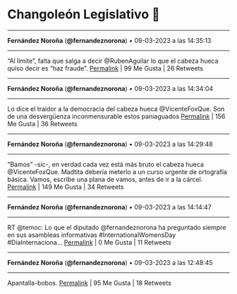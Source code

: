 # Changoleón Legislativo 🙈
*****
**Fernández Noroña** (**@fernandeznorona**) • 09-03-2023 a las 14:35:13
*****
“Al límite”, falta que salga a decir @RubenAguilar lo que el cabeza hueca quiso decir es “haz fraude”.
[Permalink](https://twitter.com/fernandeznorona/status/1633959652152033281) | 99 Me Gusta | 26 Retweets
*****
**Fernández Noroña** (**@fernandeznorona**) • 09-03-2023 a las 14:34:04
*****
Lo dice el traidor a la democracia del cabeza hueca @VicenteFoxQue. Son de una desvergüenza inconmensurable estos paniaguados
[Permalink](https://twitter.com/fernandeznorona/status/1633959363235794945) | 156 Me Gusta | 36 Retweets
*****
**Fernández Noroña** (**@fernandeznorona**) • 09-03-2023 a las 14:29:48
*****
“Bamos” -sic-, en verdad cada vez está más bruto el cabeza hueca @VicenteFoxQue. Madtita debería meterlo a un curso urgente de ortografía básica. Vamos, escribe una plana de vamos, antes de ir a la cárcel.
[Permalink](https://twitter.com/fernandeznorona/status/1633958290622226434) | 149 Me Gusta | 34 Retweets
*****
**Fernández Noroña** (**@fernandeznorona**) • 09-03-2023 a las 14:14:47
*****
RT @temoc: Lo que el diputado @fernandeznorona ha preguntado siempre en sus asambleas informativas #InternationalWomensDay #DiaInternaciona…
[Permalink](https://twitter.com/fernandeznorona/status/1633954509788520448) | 0 Me Gusta | 11 Retweets
*****
**Fernández Noroña** (**@fernandeznorona**) • 09-03-2023 a las 12:48:45
*****
Apantalla-bobos.
[Permalink](https://twitter.com/fernandeznorona/status/1633932859172954112) | 95 Me Gusta | 18 Retweets